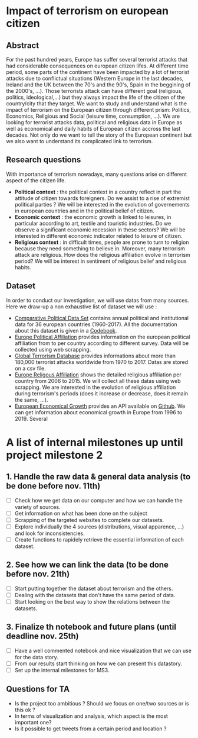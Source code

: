 # Impact of terrorism on european citizen

## Abstract 
For the past hundred years, Europe has suffer several terrorist attacks that had considerable consequences on european citizen lifes. At different time period, some parts of the continent have been impacted by a lot of terrorist attacks due to conflictual situations (Western Europe in the last decades, Ireland and the UK between the 70's and the 90's, Spain in the beggining of the 2000's, ...). Those terrorists attack can have different goal (religious, politics, ideological,...) but they always impact the life of the citizen of the country/city that they target. We want to study and understand what is the impact of terrorism on the European citizen through different prism: Politics, Economics, Religious and Social (leisure time, consumption, ...).  We are looking for terrorist attacks data, political and religious data in Europe as well as economical and daily habits of European citizen accross the last decades. Not only do we want to tell the story of the European continent but we also want to understand its complicated link to terrorism.


## Research questions
With importance of terrorism nowadays, many questions arise on different aspect of the citizen life. 
- **Political context** : the political context in a country reflect in part the attitude of citizen towards foreigners. Do we assist to a rise of extremist political parties ? We will be interested in the evolution of governements in european countries and in the political belief of citizen.
- **Economic context** : the economic growth is linked to leisures, in particular according to art, textile and touristic industries. Do we observe a significant economic recession in these sectors? We will be interested in different economic indicator related to leisure of citizen.
- **Religious context** : in difficult times, people are prone to turn to religion because they need something to believe in. Moreover, many terrorism attack are religious. How does the religious affiliation evolve in terrorism period? We will be interest in sentiment of religious belief and religious habits.

## Dataset
In order to conduct our investigation, we will use datas from many sources. Here we draw-up a non exhaustive list of dataset we will use :
- [Comparative Political Data Set](http://www.cpds-data.org/index.php/data) contains annual political and institutional data for 36 european countries (1960-2017). All the documentation about this dataset is given in a [Codebook](http://www.cpds-data.org/images/Update2019/Codebook-Government-Composition-1960-2017.pdf). 
- [Europe Political Affiliation](https://europeelects.eu/data/) provides information on the european political affiliation from  to per country according to different survey. Data will be collected using web scrapping.
- [Global Terrorism Database](https://www.kaggle.com/START-UMD/gtd) provides informations about more than 180,000 terrorist attacks worldwide from 1970 to 2017. Datas are stored on a csv file.
- [Europe Religous Affiliation](https://www.smre-data.ch/en/data_exploring/region_cockpit#/mode/dataset_comparison/region/FRA/period/2010/presentation/table) shows the detailed religious affiliation per country from 2006 to 2015. We will collect all these datas using web scrapping. We are interested in the evolution of religious affiliation during terrorism's periods (does it increase or decrease, does it remain the same, ...).
- [European Economical Growth](https://tradingeconomics.com/api/?source=summary) provides an API available on [Github](https://github.com/tradingeconomics/tradingeconomics). We can get information about economical growth in Europe from 1996 to 2019. Several 

# A list of internal milestones up until project milestone 2 
## 1. Handle the raw data & general data analysis (to be done before nov. 11th)
 - [ ] Check how we get data on our computer and how we can handle the variety of sources.
 - [ ] Get information on what has been done on the subject
 - [ ] Scrapping of the targeted websites to complete our datasets.
 - [ ] Explore individually the 4 sources (distributions, visual apparence, ...) and look for inconsistencies.
 - [ ] Create functions to rapidely retrieve the essential information of each dataset. 
 
## 2. See how we can link the data (to be done before nov. 21th)
 - [ ] Start putting together the dataset about terrorism and the others.
 - [ ] Dealing with the datasets that don't have the same period of data.
 - [ ] Start looking on the best way to show the relations between the datasets.
 
## 3. Finalize th notebook and future plans (until deadline nov. 25th)
 - [ ] Have a well commented notebook and nice visualization that we can use for the data story.
 - [ ] From our results start thinking on how we can present this datastory.
 - [ ] Set up the internal milestones for MS3.

## Questions for TA 
- Is the project too ambitious ? Should we focus on one/two sources or is this ok ?
- In terms of visualization and analysis, which aspect is the most important one?
- Is it possible to get tweets from a certain period and location ?
